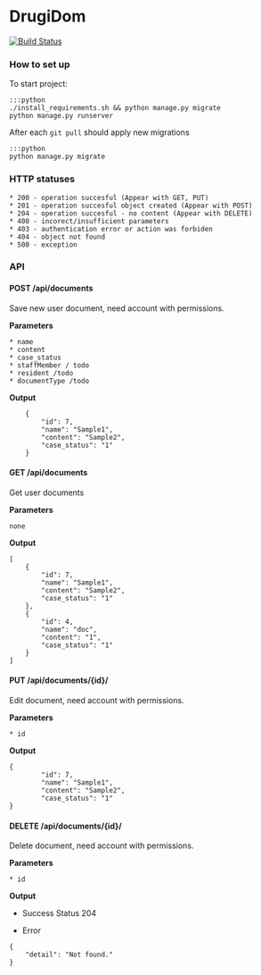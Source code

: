 # DrugiDom

[![Build Status](https://travis-ci.org/pabram/DrugiDom.svg?branch=master)](https://travis-ci.org/pabram/DrugiDom)

### How to set up

To start project:

    :::python
    ./install_requirements.sh && python manage.py migrate
    python manage.py runserver

After each `git pull` should apply new migrations

    :::python
    python manage.py migrate

### HTTP statuses

    * 200 - operation succesful (Appear with GET, PUT)
    * 201 - operation succesful object created (Appear with POST)
    * 204 - operation succesful - no content (Appear with DELETE)
    * 400 - incorect/insufficient parameters
    * 403 - authentication error or action was forbiden
    * 404 - object not found 
    * 500 - exception

### API

#### POST /api/documents

Save new user document, need account with permissions.

**Parameters**

    * name
    * content
    * case_status
    * staffMember / todo
    * resident /todo
    * documentType /todo

**Output**

```
    {
        "id": 7,
        "name": "Sample1",
        "content": "Sample2",
        "case_status": "1"
    }
```

#### GET /api/documents

Get user documents

**Parameters**

    none

**Output**

```
[
    {
        "id": 7,
        "name": "Sample1",
        "content": "Sample2",
        "case_status": "1"
    },
    {
        "id": 4,
        "name": "doc",
        "content": "1",
        "case_status": "1"
    }
]
```

#### PUT /api/documents/{id}/

Edit document, need account with permissions. 

**Parameters**

    * id 

**Output**

```
{
        "id": 7,
        "name": "Sample1",
        "content": "Sample2",
        "case_status": "1"
}
```

#### DELETE /api/documents/{id}/

Delete document, need account with permissions. 

**Parameters**

    * id 

**Output**

* Success
Status 204

* Error

```
{
    "detail": "Not found."
}
```